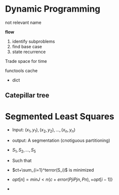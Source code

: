 # Dynamic Programming
not relevant name



**flow**
1. identify subproblems
2. find base case
3. state recurrence

Trade space for time

functools cache
- dict

Catepillar tree
- 

# Segmented Least Squares

- Input: $(x_1, y_1),(x_2, y_2),...,(x_n, y_n)$
- output: A segmentation (cnotiguous partitioning)
- $S_1, S_2, ..., S_5$ 
- Such that 
- $ct+\sum_{i=1}^terror(S_i)$ is minimized

- $opt[n] = min J<n \{ c+ error(PjiPjn, Pn), +opt[i-1]\}$
- 